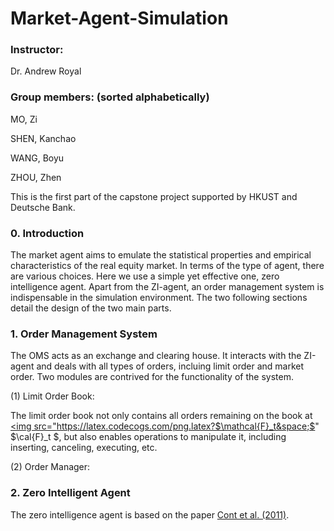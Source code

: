 # Market-Agent-Simulation

### Instructor: 
Dr. Andrew Royal

### Group members: (sorted alphabetically)
MO, Zi

SHEN, Kanchao

WANG, Boyu

ZHOU, Zhen

This is the first part of the capstone project supported by HKUST and Deutsche Bank. 

### 0. Introduction
The market agent aims to emulate the statistical properties and empirical characteristics of the real equity market. In terms of the type of agent, there are various choices. Here we use a simple yet effective one, zero intelligence agent. Apart from the ZI-agent, an order management system is indispensable in the simulation environment. The two following sections detail the design of the two main parts.

### 1. Order Management System

The OMS acts as an exchange and clearing house. It interacts with the ZI-agent and deals with all types of orders, incluing limit order and market order. Two modules are contrived for the functionality of the system.

(1) Limit Order Book:

The limit order book not only contains all orders remaining on the book at <a href="https://www.codecogs.com/eqnedit.php?latex=$\mathcal{F}_t&space;$" target="_blank"><img src="https://latex.codecogs.com/png.latex?$\mathcal{F}_t&space;$" $\cal{F}_t $, but also enables operations to manipulate it, including inserting, canceling, executing, etc. 

(2) Order Manager:

### 2. Zero Intelligent Agent

The zero intelligence agent is based on the paper [Cont et al. (2011)](http://www.columbia.edu/~ww2040/orderbook.pdf).

